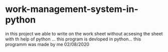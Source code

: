 # work-management-system-in-python
in this project we able to write on the work sheet without acsesing the sheet 
with th help of python ...
this program is devloped in python...
this programm was made by me 
02/08/2020
